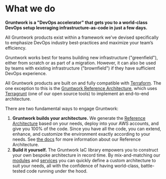 # What we do

**Gruntwork is a "DevOps accelerator" that gets you to a world-class DevOps setup leveraging infrastructure-as-code in just a few days.**

All Gruntwork products exist within a framework we’ve devised specifically to emphasize DevOps industry best-practices and maximize your team’s efficiency.

Gruntwork works best for teams building new infrastructure ("greenfield"), either from scratch or as part of a migration. However, it can also be used by teams with existing infrastructure ("brownfield") if they have sufficient DevOps experience.

All Gruntwork products are built on and fully compatible with [Terraform](https://terraform.io). The one exception to this is the [Gruntwork Reference Architecture](https://gruntwork.io/reference-architecture/), which uses [Terragrunt](https://terragrunt.gruntwork.io/) (one of our open source tools) to implement an end-to-end architecture.

There are two fundamental ways to engage Gruntwork:

1. **Gruntwork builds your architecture.** We generate the [Reference Architecture](https://gruntwork.io/reference-architecture/) based on your needs, deploy into your AWS accounts, and give you 100% of the code. Since you have all the code, you can extend, enhance, and customize the environment exactly according to your needs. See [the docs](/refarch/whats-this/what-is-a-reference-architecture) for more information about our Reference Architecture.
2. **Build it yourself.** The Gruntwork IaC library empowers you to construct your own bespoke architecture in record time. By mix-and-matching our [modules](/iac/whats-this/modules) and [services](/iac/whats-this/services) you can quickly define a custom architecture to suit your needs, all with the confidence of having world-class, battle-tested code running under the hood.


<!-- ##DOCS-SOURCER-START
{
  "sourcePlugin": "local-copier",
  "hash": "654404caaf28f371ce24cf9eac385ae6"
}
##DOCS-SOURCER-END -->
